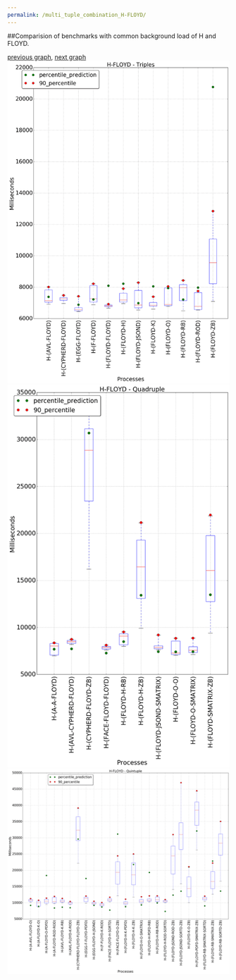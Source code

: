 ```yaml
---
permalink: /multi_tuple_combination_H-FLOYD/
---
```


##Comparision of benchmarks with common background load of H and FLOYD.

[previous graph](../multi_tuple_combination_H-FACE/), [next graph](../multi_tuple_combination_H-F/)
![graph figure](./images/triple/H/H-FLOYD_box.png)![graph figure](./images/quadruple/H/H-FLOYD_box.png)![graph figure](./images/quintuple/H/H-FLOYD_box.png)